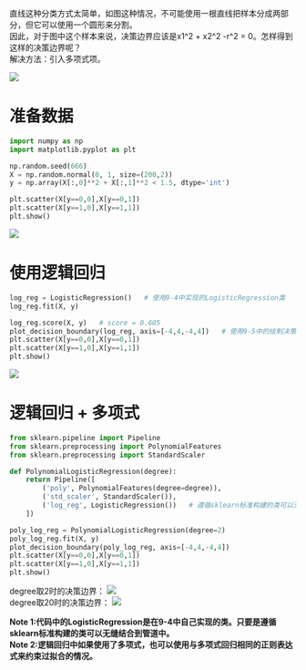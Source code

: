 直线这种分类方式太简单，如图这种情况，不可能使用一根直线把样本分成两部分，但它可以使用一个圆形来分割。  
因此，对于图中这个样本来说，决策边界应该是x1^2 + x2^2 -r^2 = 0。怎样得到这样的决策边界呢？  
解决方法：引入多项式项。

![](http://windmissing.github.io/images/2019/175.jpg)

# 准备数据

```python
import numpy as np
import matplotlib.pyplot as plt

np.random.seed(666)
X = np.random.normal(0, 1, size=(200,2))
y = np.array(X[:,0]**2 + X[:,1]**2 < 1.5, dtype='int')

plt.scatter(X[y==0,0],X[y==0,1])
plt.scatter(X[y==1,0],X[y==1,1])
plt.show()
```

![](http://windmissing.github.io/images/2019/176.png)  

# 使用逻辑回归

```python
log_reg = LogisticRegression()   # 使用9-4中实现的LogisticRegression类
log_reg.fit(X, y)

log_reg.score(X, y)   # score = 0.605
plot_decision_boundary(log_reg, axis=[-4,4,-4,4])   # 使用9-5中的绘制决策边界的函数
plt.scatter(X[y==0,0],X[y==0,1])
plt.scatter(X[y==1,0],X[y==1,1])
plt.show()
```

![](http://windmissing.github.io/images/2019/177.png)  

# 逻辑回归 + 多项式

```python
from sklearn.pipeline import Pipeline
from sklearn.preprocessing import PolynomialFeatures
from sklearn.preprocessing import StandardScaler

def PolynomialLogisticRegression(degree):
    return Pipeline([
        ('poly', PolynomialFeatures(degree=degree)),
        ('std_scaler', StandardScaler()),
        ('log_reg', LogisticRegression())   # 遵循sklearn标准构建的类可以无缝结合到管道中
    ])

poly_log_reg = PolynomialLogisticRegression(degree=2)
poly_log_reg.fit(X, y)
plot_decision_boundary(poly_log_reg, axis=[-4,4,-4,4])
plt.scatter(X[y==0,0],X[y==0,1])
plt.scatter(X[y==1,0],X[y==1,1])
plt.show()
```

degree取2时的决策边界：
![](http://windmissing.github.io/images/2019/178.png)  
degree取20时的决策边界：
![](http://windmissing.github.io/images/2019/179.png)  

**Note 1:代码中的LogisticRegression是在9-4中自己实现的类。只要是遵循sklearn标准构建的类可以无缝结合到管道中。**   
**Note 2:逻辑回归中如果使用了多项式，也可以使用与多项式回归相同的正则表达式来约束过拟合的情况。**
